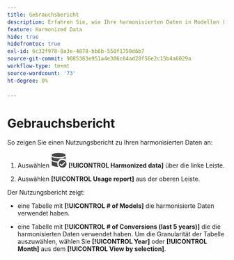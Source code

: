 ```yaml
---
title: Gebrauchsbericht
description: Erfahren Sie, wie Ihre harmonisierten Daten in Modellen (für Training und Scoring) und Konversionen verwendet werden.
feature: Harmonized Data
hide: true
hidefromtoc: true
exl-id: 6c32f978-8a3e-4878-bb6b-550f1750d6b7
source-git-commit: 9085363e951a4e306c64ad28f56e2c15b4a6029a
workflow-type: tm+mt
source-wordcount: '73'
ht-degree: 0%

---
```


# Gebrauchsbericht

So zeigen Sie einen Nutzungsbericht zu Ihren harmonisierten Daten an:

1. Auswählen ![DataSearch](/help/assets//icons/DataCheck.svg) **[!UICONTROL Harmonized data]** über die linke Leiste.

1. Auswählen **[!UICONTROL Usage report]** aus der oberen Leiste.

Der Nutzungsbericht zeigt:

* eine Tabelle mit **[!UICONTROL # of Models]** die harmonisierte Daten verwendet haben.

* eine Tabelle mit **[!UICONTROL # of Conversions (last 5 years)]** die die harmonisierten Daten verwendet haben. Um die Granularität der Tabelle auszuwählen, wählen Sie **[!UICONTROL Year]** oder **[!UICONTROL Month]** aus dem **[!UICONTROL View by selection]**.
